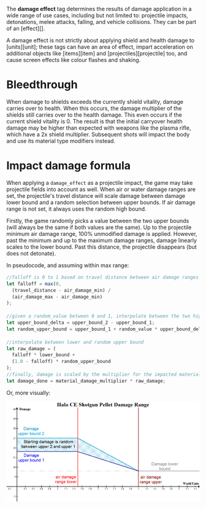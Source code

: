 The **damage effect** tag determines the results of damage application in a wide range of use cases, including but not limited to: projectile impacts, detonations, melee attacks, falling, and vehicle collisions. They can be part of an [effect][].

A damage effect is not strictly about applying shield and health damage to [units][unit]; these tags can have an area of effect, impart acceleration on additional objects like [items][item] and [projectiles][projectile] too, and cause screen effects like colour flashes and shaking.

# Bleedthrough
When damage to shields exceeds the currently shield vitality, damage carries over to health. When this occurs, the damage multiplier of the shields still carries over to the health damage. This even occurs if the current shield vitality is 0. The result is that the initial carryover health damage may be higher than expected with weapons like the plasma rifle, which have a 2x shield multiplier. Subsequent shots will impact the body and use its material type modifiers instead.

# Impact damage formula
When applying a `damage_effect` as a projectile impact, the game may take projectile fields into account as well. When air or water damage ranges are set, the projectile's travel distance will scale damage between damage lower bound and a random selection between upper bounds. If air damage range is not set, it always uses the random high bound.

Firstly, the game randomly picks a value between the two upper bounds (will always be the same if both values are the same). Up to the projectile minimum air damage range, 100% unmodified damage is applied. However, past the minimum and up to the maximum damage ranges, damage linearly scales to the lower bound. Past this distance, the projectile disappears (but does not detonate).

In pseudocode, and assuming within max range:

```js
//falloff is 0 to 1 based on travel distance between air damage ranges
let falloff = max(0,
  (travel_distance - air_damage_min) /
  (air_damage_max - air_damage_min)
);

//given a random_value between 0 and 1, interpolate between the two high bounds
let upper_bound_delta = upper_bound_2 - upper_bound_1;
let random_upper_bound = upper_bound_1 + random_value * upper_bound_delta;

//interpolate between lower and random upper bound
let raw_damage = (
  falloff * lower_bound +
  (1.0 - falloff) * random_upper_bound
);
//finally, damage is scaled by the multiplier for the impacted material
let damage_done = material_damage_multiplier * raw_damage;
```

Or, more visually:

![Diagram of damage falloff for the shotgun](shotgun-example.png)
